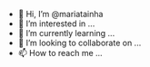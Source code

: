 - 👋 Hi, I’m @mariatainha
- 👀 I’m interested in ...
- 🌱 I’m currently learning ...
- 💞️ I’m looking to collaborate on ...
- 📫 How to reach me ...

<!---
mariatainha/mariatainha is a ✨ special ✨ repository because its `README.md` (this file) appears on your GitHub profile.
You can click the Preview link to take a look at your changes.
--->

